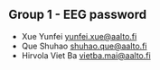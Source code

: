 ## Group 1 - EEG password

* Xue Yunfei <yunfei.xue@aalto.fi>
* Que Shuhao <shuhao.que@aalto.fi>
* Hirvola Viet Ba <vietba.mai@aalto.fi>
